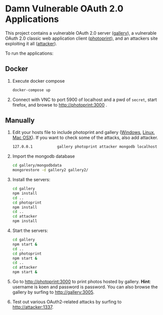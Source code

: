 # Damn Vulnerable OAuth 2.0 Applications

This project contains a vulnerable OAuth 2.0 server ([gallery](./gallery)), a vulnerable OAuth 2.0 classic web application client ([photoprint](./photoprint)), and an attackers site exploiting it all ([attacker](./attacker)).

To run the applications:

## Docker

1. Execute docker compose

    ```bash
    docker-compose up
    ```
2. Connect with VNC to port 5900 of localhost and a pwd of `secret`, start firefox, and browse to [http://photoprint:3000](http://photoprint:3000) .

## Manually

1. Edit your hosts file to include photoprint and gallery ([Windows](https://support.rackspace.com/how-to/modify-your-hosts-file/), [Linux](https://vitux.com/linux-hosts-file/), [Mac OSX](https://www.imore.com/how-edit-your-macs-hosts-file-and-why-you-would-want)). If you want to check some of the attacks, also add attacker.

    ```bash
    127.0.0.1           gallery photoprint attacker mongodb localhost
    ```
2. Import the mongodb database

    ```bash
    cd gallery/mongodbdata
    mongorestore -d gallery2 gallery2/
    ```

3. Install the servers:

    ```bash
    cd gallery
    npm install
    cd ..
    cd photoprint
    npm install
    cd ..
    cd attacker
    npm install
    ```

4. Start the servers:

    ```bash
    cd gallery
    npm start &
    cd ..
    cd photoprint
    npm start &
    cd ..
    cd attacker
    npm start &
    ```

5. Go to [http://photoprint:3000](http://photoprint:3000) to print photos hosted by gallery. **Hint**: username is koen and password is password. You can also browse the gallery by surfing to [http://gallery:3005](http://gallery:3005).

6. Test out various OAuth2-related attacks by surfing to [http://attacker:1337](http://attacker:1337).
